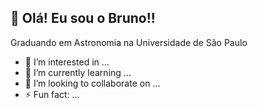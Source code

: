 👋 Olá! Eu sou o Bruno!!
-----
Graduando em Astronomia na Universidade de São Paulo
- 👀 I’m interested in ...
- 🌱 I’m currently learning ...
- 💞️ I’m looking to collaborate on ...
- ⚡ Fun fact: ...
  

<!---
bruno-mazzariol/bruno-mazzariol is a ✨ special ✨ repository because its `README.md` (this file) appears on your GitHub profile.
You can click the Preview link to take a look at your changes.
--->
